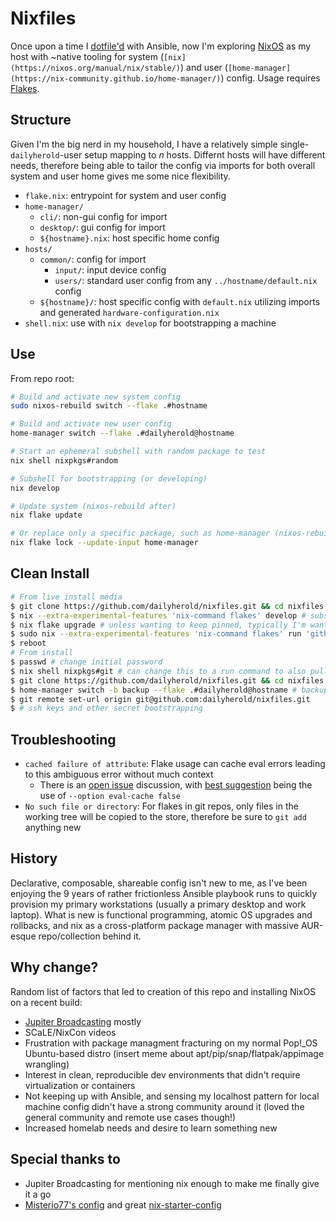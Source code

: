 # Nixfiles

Once upon a time I [dotfile'd](https://github.com/dailyherold/dotfiles) with Ansible, now I'm exploring [NixOS](https://nixos.org/learn/) as my host with ~native tooling for system (`[nix](https://nixos.org/manual/nix/stable/)`) and user (`[home-manager](https://nix-community.github.io/home-manager/)`) config. Usage requires [Flakes](https://nixos.wiki/wiki/Flakes).

## Structure

Given I'm the big nerd in my household, I have a relatively simple single-`dailyherold`-user setup mapping to _n_ hosts. Differnt hosts will have different needs, therefore being able to tailor the config via imports for both overall system and user home gives me some nice flexibility.

- `flake.nix`: entrypoint for system and user config
- `home-manager/`
  - `cli/`: non-gui config for import
  - `desktop/`: gui config for import
  - `${hostname}.nix`: host specific home config
- `hosts/`
  - `common/`: config for import
    - `input/`: input device config
    - `users/`: standard user config from any `../hostname/default.nix` config
  - `${hostname}/`: host specific config with `default.nix` utilizing imports and generated `hardware-configuration.nix`
- `shell.nix`: use with `nix develop` for bootstrapping a machine

## Use

From repo root:

```bash
# Build and activate new system config
sudo nixos-rebuild switch --flake .#hostname
```

```bash
# Build and activate new user config
home-manager switch --flake .#dailyherold@hostname
```

```bash
# Start an ephemeral subshell with random package to test
nix shell nixpkgs#random
```

```bash
# Subshell for bootstrapping (or developing)
nix develop
```

```bash
# Update system (nixos-rebuild after)
nix flake update

# Or replace only a specific package, such as home-manager (nixos-rebuild after)
nix flake lock --update-input home-manager
```

## Clean Install

```bash
# From live install media
$ git clone https://github.com/dailyherold/nixfiles.git && cd nixfiles
$ nix --extra-experimental-features 'nix-command flakes' develop # subshell with packages like home-manager (defined in shell.nix)
$ nix flake upgrade # unless wanting to keep pinned, typically I'm wanting newest packages on install though
$ sudo nix --extra-experimental-features 'nix-command flakes' run 'github:nix-community/disko#disko-install' -- --write-efi-boot-entries --flake .#nixzen --disk root /dev/nvme0n1 # from disko docs, formats disks and nix-installs
$ reboot
# From install
$ passwd # change initial password
$ nix shell nixpkgs#git # can change this to a run command to also pull repo perhaps
$ git clone https://github.com/dailyherold/nixfiles.git && cd nixfiles
$ home-manager switch -b backup --flake .#dailyherold@hostname # backup flag will backup then replace any existing config files from previously run system config (e.g. fish)
$ git remote set-url origin git@github.com:dailyherold/nixfiles.git
$ # ssh keys and other secret bootstrapping
```

## Troubleshooting

- `cached failure of attribute`: Flake usage can cache eval errors leading to this ambiguous error without much context
  - There is an [open issue](https://github.com/NixOS/nix/issues/3872) discussion, with [best suggestion](https://github.com/NixOS/nix/issues/3872#issuecomment-1637052258) being the use of `--option eval-cache false`
- `No such file or directory`: For flakes in git repos, only files in the working tree will be copied to the store, therefore be sure to `git add` anything new

## History

Declarative, composable, shareable config isn't new to me, as I've been enjoying the 9 years of rather frictionless Ansible playbook runs to quickly provision my primary workstations (usually a primary desktop and work laptop). What is new is functional programming, atomic OS upgrades and rollbacks, and nix as a cross-platform package manager with massive AUR-esque repo/collection behind it.

## Why change?

Random list of factors that led to creation of this repo and installing NixOS on a recent build:
- [Jupiter Broadcasting](https://www.jupiterbroadcasting.com/) mostly
- SCaLE/NixCon videos
- Frustration with package managment fracturing on my normal Pop!\_OS Ubuntu-based distro (insert meme about apt/pip/snap/flatpak/appimage wrangling)
- Interest in clean, reproducible dev environments that didn't require virtualization or containers
- Not keeping up with Ansible, and sensing my localhost pattern for local machine config didn't have a strong community around it (loved the general community and remote use cases though!)
- Increased homelab needs and desire to learn something new

## Special thanks to

- Jupiter Broadcasting for mentioning nix enough to make me finally give it a go
- [Misterio77's config](https://github.com/Misterio77/nix-config) and great [nix-starter-config](https://github.com/Misterio77/nix-starter-configs)
